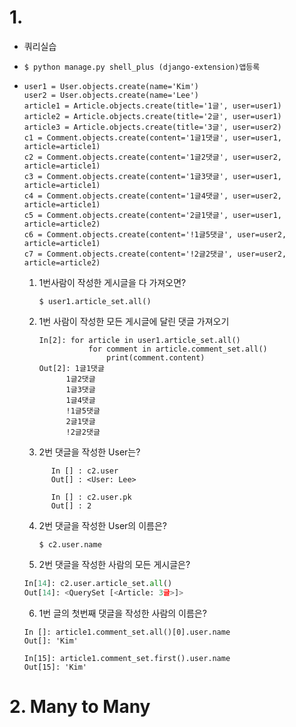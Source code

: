 # 1. 

- 쿼리실습

- ```shell
  $ python manage.py shell_plus (django-extension)앱등록
  ```

- ```shell
  user1 = User.objects.create(name='Kim')
  user2 = User.objects.create(name='Lee')
  article1 = Article.objects.create(title='1글', user=user1)
  article2 = Article.objects.create(title='2글', user=user1)
  article3 = Article.objects.create(title='3글', user=user2)
  c1 = Comment.objects.create(content='1글1댓글', user=user1, article=article1)
  c2 = Comment.objects.create(content='1글2댓글', user=user2, article=article1)
  c3 = Comment.objects.create(content='1글3댓글', user=user1, article=article1)
  c4 = Comment.objects.create(content='1글4댓글', user=user2, article=article1)
  c5 = Comment.objects.create(content='2글1댓글', user=user1, article=article2)
  c6 = Comment.objects.create(content='!1글5댓글', user=user2, article=article1)
  c7 = Comment.objects.create(content='!2글2댓글', user=user2, article=article2)
  ```

  

  1. 1번사람이 작성한 게시글을 다 가져오면?

     ```shell
     $ user1.article_set.all()
     ```

     

  2. 1번 사람이 작성한 모든 게시글에 달린 댓글 가져오기

     ```shell
     In[2]: for article in user1.article_set.all()
     	   		for comment in article.comment_set.all()
     				print(comment.content)
     Out[2]: 1글1댓글
           1글2댓글
           1글3댓글
           1글4댓글
           !1글5댓글
           2글1댓글
           !2글2댓글      
     ```

     

  3.  2번 댓글을 작성한  User는?

     ```shell
           In [] : c2.user
           Out[] : <User: Lee>
           
           In [] : c2.user.pk
           Out[] : 2
     ```

     

  4. 2번 댓글을 작성한 User의 이름은?

     ```shell
     $ c2.user.name
     ```

     

  5.  2번 댓글을 작성한 사람의 모든 게시글은?

     ```python
     In[14]: c2.user.article_set.all()
     Out[14]: <QuerySet [<Article: 3글>]>
     ```

  6.  1번 글의 첫번째 댓글을 작성한 사람의 이름은?

     ```shell
     In []: article1.comment_set.all()[0].user.name
     Out[]: 'Kim'
     ```

     ```shell
     In[15]: article1.comment_set.first().user.name
     Out[15]: 'Kim'
     ```

     

# 2. Many to Many

